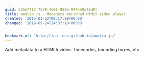 ```yaml
---
guid: 53bb7712-7579-4e01-988b-947eb9af6d0f
title: amalia.js - Metadata enriched HTML5 video player
created: '2015-01-22T09:17:18+00:00'
changed: '2019-09-24T14:37:18+00:00'


bookmark_of: 'http://ina-foss.github.io/amalia.js/'
---
```



Add metadata to a HTML5 video. Timecodes, bounding boxes, etc.
